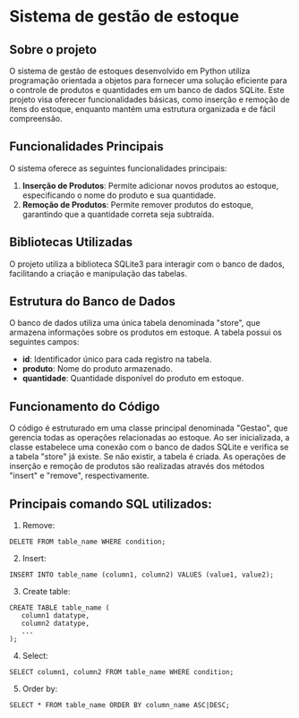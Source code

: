 # Sistema de gestão de estoque

## Sobre o projeto
O sistema de gestão de estoques desenvolvido em Python utiliza programação orientada a objetos para fornecer uma solução eficiente para o controle de produtos e quantidades em um banco de dados SQLite. Este projeto visa oferecer funcionalidades básicas, como inserção e remoção de itens do estoque, enquanto mantém uma estrutura organizada e de fácil compreensão.

## Funcionalidades Principais
O sistema oferece as seguintes funcionalidades principais:
1. **Inserção de Produtos**: Permite adicionar novos produtos ao estoque, especificando o nome do produto e sua quantidade.
2. **Remoção de Produtos**: Permite remover produtos do estoque, garantindo que a quantidade correta seja subtraída.

## Bibliotecas Utilizadas
O projeto utiliza a biblioteca SQLite3 para interagir com o banco de dados, facilitando a criação e manipulação das tabelas.

## Estrutura do Banco de Dados
O banco de dados utiliza uma única tabela denominada "store", que armazena informações sobre os produtos em estoque. A tabela possui os seguintes campos:
- **id**: Identificador único para cada registro na tabela.
- **produto**: Nome do produto armazenado.
- **quantidade**: Quantidade disponível do produto em estoque.

## Funcionamento do Código
O código é estruturado em uma classe principal denominada "Gestao", que gerencia todas as operações relacionadas ao estoque. Ao ser inicializada, a classe estabelece uma conexão com o banco de dados SQLite e verifica se a tabela "store" já existe. Se não existir, a tabela é criada. As operações de inserção e remoção de produtos são realizadas através dos métodos "insert" e "remove", respectivamente.

## Principais comando SQL utilizados:
1. Remove:
 ```
 DELETE FROM table_name WHERE condition;
 ```
2. Insert:
 ```
INSERT INTO table_name (column1, column2) VALUES (value1, value2);
 ```
3. Create table:
 ```
 CREATE TABLE table_name (
    column1 datatype,
    column2 datatype,
    ...
);
 ```
 4. Select:
  ```
 SELECT column1, column2 FROM table_name WHERE condition;
 ```
 5. Order by:
  ```
 SELECT * FROM table_name ORDER BY column_name ASC|DESC;
 ```


